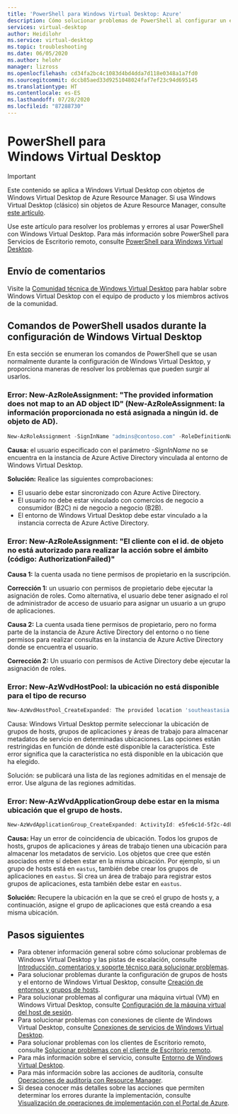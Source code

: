 ```yaml
---
title: 'PowerShell para Windows Virtual Desktop: Azure'
description: Cómo solucionar problemas de PowerShell al configurar un entorno de Windows Virtual Desktop.
services: virtual-desktop
author: Heidilohr
ms.service: virtual-desktop
ms.topic: troubleshooting
ms.date: 06/05/2020
ms.author: helohr
manager: lizross
ms.openlocfilehash: cd34fa2bc4c1083d4bd4dda7d118e0348a1a7fd0
ms.sourcegitcommit: dccb85aed33d9251048024faf7ef23c94d695145
ms.translationtype: HT
ms.contentlocale: es-ES
ms.lasthandoff: 07/28/2020
ms.locfileid: "87288730"
---
```

# <a name="windows-virtual-desktop-powershell"></a>PowerShell para Windows Virtual Desktop

>[!IMPORTANT]
>Este contenido se aplica a Windows Virtual Desktop con objetos de Windows Virtual Desktop de Azure Resource Manager. Si usa Windows Virtual Desktop (clásico) sin objetos de Azure Resource Manager, consulte [este artículo](./virtual-desktop-fall-2019/troubleshoot-powershell-2019.md).

Use este artículo para resolver los problemas y errores al usar PowerShell con Windows Virtual Desktop. Para más información sobre PowerShell para Servicios de Escritorio remoto, consulte [PowerShell para Windows Virtual Desktop](/powershell/module/windowsvirtualdesktop/).

## <a name="provide-feedback"></a>Envío de comentarios

Visite la [Comunidad técnica de Windows Virtual Desktop](https://techcommunity.microsoft.com/t5/Windows-Virtual-Desktop/bd-p/WindowsVirtualDesktop) para hablar sobre Windows Virtual Desktop con el equipo de producto y los miembros activos de la comunidad.

## <a name="powershell-commands-used-during-windows-virtual-desktop-setup"></a>Comandos de PowerShell usados durante la configuración de Windows Virtual Desktop

En esta sección se enumeran los comandos de PowerShell que se usan normalmente durante la configuración de Windows Virtual Desktop, y proporciona maneras de resolver los problemas que pueden surgir al usarlos.

### <a name="error-new-azroleassignment-the-provided-information-does-not-map-to-an-ad-object-id"></a>Error: New-AzRoleAssignment: "The provided information does not map to an AD object ID" (New-AzRoleAssignment: la información proporcionada no está asignada a ningún id. de objeto de AD).

```powershell
New-AzRoleAssignment -SignInName "admins@contoso.com" -RoleDefinitionName "Desktop Virtualization User" -ResourceName "0301HP-DAG" -ResourceGroupName 0301RG -ResourceType 'Microsoft.DesktopVirtualization/applicationGroups' 
```

**Causa:** el usuario especificado con el parámetro *-SignInName* no se encuentra en la instancia de Azure Active Directory vinculada al entorno de Windows Virtual Desktop. 

**Solución:** Realice las siguientes comprobaciones:

- El usuario debe estar sincronizado con Azure Active Directory.
- El usuario no debe estar vinculado con comercios de negocio a consumidor (B2C) ni de negocio a negocio (B2B).
- El entorno de Windows Virtual Desktop debe estar vinculado a la instancia correcta de Azure Active Directory.

### <a name="error-new-azroleassignment-the-client-with-object-id-does-not-have-authorization-to-perform-action-over-scope-code-authorizationfailed"></a>Error: New-AzRoleAssignment: "El cliente con el id. de objeto no está autorizado para realizar la acción sobre el ámbito (código: AuthorizationFailed)"

**Causa 1:** la cuenta usada no tiene permisos de propietario en la suscripción. 

**Corrección 1:** un usuario con permisos de propietario debe ejecutar la asignación de roles. Como alternativa, el usuario debe tener asignado el rol de administrador de acceso de usuario para asignar un usuario a un grupo de aplicaciones.

**Causa 2:** La cuenta usada tiene permisos de propietario, pero no forma parte de la instancia de Azure Active Directory del entorno o no tiene permisos para realizar consultas en la instancia de Azure Active Directory donde se encuentra el usuario.

**Corrección 2:** Un usuario con permisos de Active Directory debe ejecutar la asignación de roles.

### <a name="error-new-azwvdhostpool----the-location-is-not-available-for-resource-type"></a>Error: New-AzWvdHostPool: la ubicación no está disponible para el tipo de recurso

```powershell
New-AzWvdHostPool_CreateExpanded: The provided location 'southeastasia' is not available for resource type 'Microsoft.DesktopVirtualization/hostpools'. List of available regions for the resource type is 'eastus,eastus2,westus,westus2,northcentralus,southcentralus,westcentralus,centralus'. 
```

Causa: Windows Virtual Desktop permite seleccionar la ubicación de grupos de hosts, grupos de aplicaciones y áreas de trabajo para almacenar metadatos de servicio en determinadas ubicaciones. Las opciones están restringidas en función de dónde esté disponible la característica. Este error significa que la característica no está disponible en la ubicación que ha elegido.

Solución: se publicará una lista de las regiones admitidas en el mensaje de error. Use alguna de las regiones admitidas.

### <a name="error-new-azwvdapplicationgroup-must-be-in-same-location-as-host-pool"></a>Error: New-AzWvdApplicationGroup debe estar en la misma ubicación que el grupo de hosts.

```powershell
New-AzWvdApplicationGroup_CreateExpanded: ActivityId: e5fe6c1d-5f2c-4db9-817d-e423b8b7d168 Error: ApplicationGroup must be in same location as associated HostPool
```

**Causa:** Hay un error de coincidencia de ubicación. Todos los grupos de hosts, grupos de aplicaciones y áreas de trabajo tienen una ubicación para almacenar los metadatos de servicio. Los objetos que cree que estén asociados entre sí deben estar en la misma ubicación. Por ejemplo, si un grupo de hosts está en `eastus`, también debe crear los grupos de aplicaciones en `eastus`. Si crea un área de trabajo para registrar estos grupos de aplicaciones, esta también debe estar en `eastus`.

**Solución:** Recupere la ubicación en la que se creó el grupo de hosts y, a continuación, asigne el grupo de aplicaciones que está creando a esa misma ubicación.

## <a name="next-steps"></a>Pasos siguientes

- Para obtener información general sobre cómo solucionar problemas de Windows Virtual Desktop y las pistas de escalación, consulte [Introducción, comentarios y soporte técnico para solucionar problemas](troubleshoot-set-up-overview.md).
- Para solucionar problemas durante la configuración de grupos de hosts y el entorno de Windows Virtual Desktop, consulte [Creación de entornos y grupos de hosts](troubleshoot-set-up-issues.md).
- Para solucionar problemas al configurar una máquina virtual (VM) en Windows Virtual Desktop, consulte [Configuración de la máquina virtual del host de sesión](troubleshoot-vm-configuration.md).
- Para solucionar problemas con conexiones de cliente de Windows Virtual Desktop, consulte [Conexiones de servicios de Windows Virtual Desktop](troubleshoot-service-connection.md).
- Para solucionar problemas con los clientes de Escritorio remoto, consulte [Solucionar problemas con el cliente de Escritorio remoto](troubleshoot-client.md).
- Para más información sobre el servicio, consulte [Entorno de Windows Virtual Desktop](environment-setup.md).
- Para más información sobre las acciones de auditoría, consulte [Operaciones de auditoría con Resource Manager](../azure-resource-manager/management/view-activity-logs.md).
- Si desea conocer más detalles sobre las acciones que permiten determinar los errores durante la implementación, consulte [Visualización de operaciones de implementación con el Portal de Azure](../azure-resource-manager/templates/deployment-history.md).
